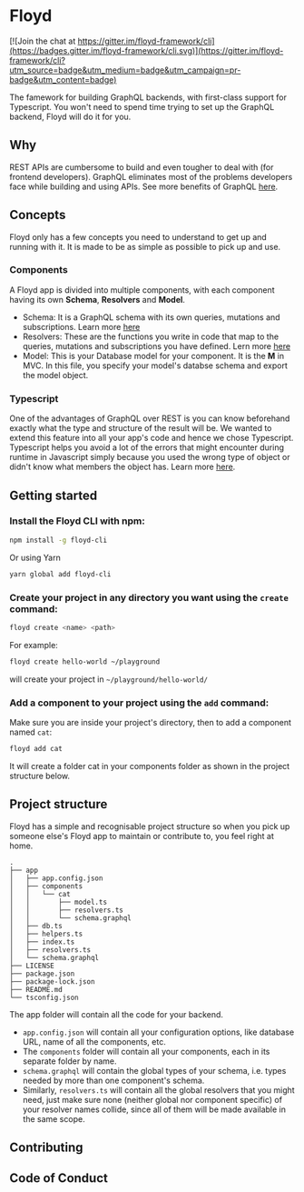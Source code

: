 # Floyd

[![Join the chat at https://gitter.im/floyd-framework/cli](https://badges.gitter.im/floyd-framework/cli.svg)](https://gitter.im/floyd-framework/cli?utm_source=badge&utm_medium=badge&utm_campaign=pr-badge&utm_content=badge)

The famework for building GraphQL backends, with first-class support for Typescript. You won't need to spend time trying to set up the GraphQL backend, Floyd will do it for you.

## Why
REST APIs are cumbersome to build and even tougher to deal with (for frontend developers). GraphQL eliminates most of the problems developers face while building and using APIs. See more benefits of GraphQL [here](https://graphql.org).

## Concepts
Floyd only has a few concepts you need to understand to get up and running with it. It is made to be as simple as possible to pick up and use.
### Components
A Floyd app is divided into multiple components, with each component having its own **Schema**, **Resolvers** and **Model**.
* Schema: It is a GraphQL schema with its own queries, mutations and subscriptions. Learn more [here](https://graphql.org/learn/schema/)
* Resolvers: These are the functions you write in code that map to the queries, mutations and subscriptions you have defined. Lern more [here](https://graphql.org/learn/execution/)
* Model: This is your Database model for your component. It is the **M** in MVC. In this file, you specify your model's databse schema and export the model object.

### Typescript
One of the advantages of GraphQL over REST is you can know beforehand exactly what the type and structure of the result will be. We wanted to extend this feature into all your app's code and hence we chose Typescript. Typescript helps you avoid a lot of the errors that might encounter during runtime in Javascript simply because you used the wrong type of object or didn't know what members the object has. Learn more [here](https://www.typescriptlang.org).

## Getting started

### Install the Floyd CLI with npm:

```bash
npm install -g floyd-cli
```
Or using Yarn
```bash
yarn global add floyd-cli
```

### Create your project in any directory you want using the `create` command:

```bash
floyd create <name> <path>
```

For example:
```bash
floyd create hello-world ~/playground
```
will create your project in `~/playground/hello-world/`

### Add a component to your project using the `add` command:

Make sure you are inside your project's directory, then to add a component named `cat`:
```bash
floyd add cat
```
It will create a folder cat in your components folder as shown in the project structure below.

## Project structure

Floyd has a simple and recognisable project structure so when you pick up someone else's Floyd app to maintain or contribute to, you feel right at home.
```
.
├── app
│   ├── app.config.json
│   ├── components
│   │   └── cat
│   │       ├── model.ts
│   │       ├── resolvers.ts
│   │       └── schema.graphql
│   ├── db.ts
│   ├── helpers.ts
│   ├── index.ts
│   ├── resolvers.ts
│   └── schema.graphql
├── LICENSE
├── package.json
├── package-lock.json
├── README.md
└── tsconfig.json
```
The app folder will contain all the code for your backend. 
* `app.config.json` will contain all your configuration options, like database URL, name of all the components, etc. 
* The `components` folder will contain all your components, each in its separate folder by name.
* `schema.graphql` will contain the global types of your schema, i.e. types needed by more than one component's schema. 
* Similarly, `resolvers.ts` will contain all the global resolvers that you might need, just make sure none (neither global nor component specific) of your resolver names collide, since all of them will be made available in the same scope.

## Contributing


## Code of Conduct
